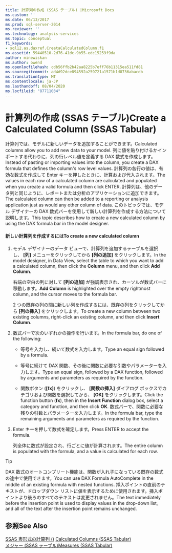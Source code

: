 ```yaml
---
title: 計算列の作成 (SSAS テーブル) |Microsoft Docs
ms.custom: ''
ms.date: 06/13/2017
ms.prod: sql-server-2014
ms.reviewer: ''
ms.technology: analysis-services
ms.topic: conceptual
f1_keywords:
- sql12.as.daxref.CreataCalculatedColumn.f1
ms.assetid: 59440510-2d76-41dc-9b55-edc15259f9da
author: minewiskan
ms.author: owend
ms.openlocfilehash: cdb56ffb2b42aa8225b7eff76b11315ea511fd81
ms.sourcegitcommit: ad4d92dce894592a259721a1571b1d8736abacdb
ms.translationtype: MT
ms.contentlocale: ja-JP
ms.lasthandoff: 08/04/2020
ms.locfileid: "87711034"
---
```

# <a name="create-a-calculated-column-ssas-tabular"></a><span data-ttu-id="e4032-102">計算列の作成 (SSAS テーブル)</span><span class="sxs-lookup"><span data-stu-id="e4032-102">Create a Calculated Column (SSAS Tabular)</span></span>
  <span data-ttu-id="e4032-103">計算列では、モデルに新しいデータを追加することができます。</span><span class="sxs-lookup"><span data-stu-id="e4032-103">Calculated columns allow you to add new data to your model.</span></span> <span data-ttu-id="e4032-104">列に値を貼り付けるかインポートする代わりに、列の行レベル値を定義する DAX 数式を作成します。</span><span class="sxs-lookup"><span data-stu-id="e4032-104">Instead of pasting or importing values into the column, you create a DAX formula that defines the column's row level values.</span></span> <span data-ttu-id="e4032-105">計算列の各行の値は、有効な数式を作成して Enter キーを押したときに、計算および代入されます。</span><span class="sxs-lookup"><span data-stu-id="e4032-105">The values in each row of a calculated column are calculated and populated when you create a valid formula and then click ENTER.</span></span> <span data-ttu-id="e4032-106">計算列は、他のデータ列と同じように、レポートまたは分析のアプリケーションに追加できます。</span><span class="sxs-lookup"><span data-stu-id="e4032-106">The calculated column can then be added to a reporting or analysis application just as would any other column of data.</span></span> <span data-ttu-id="e4032-107">このトピックでは、モデル デザイナーの DAX 数式バーを使用して新しい計算列を作成する方法について説明します。</span><span class="sxs-lookup"><span data-stu-id="e4032-107">This topic describes how to create a new calculated column by using the DAX formula bar in the model designer.</span></span>  
  
#### <a name="to-create-a-new-calculated-column"></a><span data-ttu-id="e4032-108">新しい計算列を作成するには</span><span class="sxs-lookup"><span data-stu-id="e4032-108">To create a new calculated column</span></span>  
  
1.  <span data-ttu-id="e4032-109">モデル デザイナーのデータ ビューで、計算列を追加するテーブルを選択し、 **[列]** メニューをクリックしてから **[列の追加]** をクリックします。</span><span class="sxs-lookup"><span data-stu-id="e4032-109">In the model designer, in Data View, select the table to which you want to add a calculated column, then click the **Column** menu, and then click **Add Column**.</span></span>  
  
     <span data-ttu-id="e4032-110">右端の空白の列に対して **[列の追加]** が強調表示され、カーソルが数式バーに移動します。</span><span class="sxs-lookup"><span data-stu-id="e4032-110">**Add Column** is highlighted over the empty rightmost column, and the cursor moves to the formula bar.</span></span>  
  
     <span data-ttu-id="e4032-111">2 つの既存の列の間に新しい列を作成するには、既存の列をクリックしてから **[列の挿入]** をクリックします。</span><span class="sxs-lookup"><span data-stu-id="e4032-111">To create a new column between two existing columns, right-click an existing column, and then click **Insert Column**.</span></span>  
  
2.  <span data-ttu-id="e4032-112">数式バーで次のいずれかの操作を行います。</span><span class="sxs-lookup"><span data-stu-id="e4032-112">In the formula bar, do one of the following:</span></span>  
  
    -   <span data-ttu-id="e4032-113">等号を入力し、続いて数式を入力します。</span><span class="sxs-lookup"><span data-stu-id="e4032-113">Type an equal sign followed by a formula.</span></span>  
  
    -   <span data-ttu-id="e4032-114">等号に続けて DAX 関数、その後に関数に必要な引数やパラメーターを入力します。</span><span class="sxs-lookup"><span data-stu-id="e4032-114">Type an equal sign, followed by a DAX function, followed by arguments and parameters as required by the function.</span></span>  
  
    -   <span data-ttu-id="e4032-115">関数ボタン (**[fx]**) をクリックし、 **[関数の挿入]** ダイアログ ボックスでカテゴリおよび関数を選択してから、 **[OK]** をクリックします。</span><span class="sxs-lookup"><span data-stu-id="e4032-115">Click the function button (**fx**), then in the **Insert Function** dialog box, select a category and function, and then click **OK**.</span></span> <span data-ttu-id="e4032-116">数式バーで、関数に必要な残りの引数とパラメーターを入力します。</span><span class="sxs-lookup"><span data-stu-id="e4032-116">In the formula bar, type the remaining arguments and parameters as required by the function.</span></span>  
  
3.  <span data-ttu-id="e4032-117">Enter キーを押して数式を確定します。</span><span class="sxs-lookup"><span data-stu-id="e4032-117">Press ENTER to accept the formula.</span></span>  
  
     <span data-ttu-id="e4032-118">列全体に数式が設定され、行ごとに値が計算されます。</span><span class="sxs-lookup"><span data-stu-id="e4032-118">The entire column is populated with the formula, and a value is calculated for each row.</span></span>  
  
> [!TIP]  
>  <span data-ttu-id="e4032-119">DAX 数式のオートコンプリート機能は、関数が入れ子になっている既存の数式の途中で使用できます。</span><span class="sxs-lookup"><span data-stu-id="e4032-119">You can use DAX Formula AutoComplete in the middle of an existing formula with nested functions.</span></span> <span data-ttu-id="e4032-120">挿入ポイントの直前のテキストが、ドロップダウン リストに値を表示するために使用されます。挿入ポイントより後ろのすべてのテキストは変更されません。</span><span class="sxs-lookup"><span data-stu-id="e4032-120">The text immediately before the insertion point is used to display values in the drop-down list, and all of the text after the insertion point remains unchanged.</span></span>  
  
## <a name="see-also"></a><span data-ttu-id="e4032-121">参照</span><span class="sxs-lookup"><span data-stu-id="e4032-121">See Also</span></span>  
 <span data-ttu-id="e4032-122">[SSAS 表形式の計算列 &#40;&#41;](ssas-calculated-columns.md) </span><span class="sxs-lookup"><span data-stu-id="e4032-122">[Calculated Columns &#40;SSAS Tabular&#41;](ssas-calculated-columns.md) </span></span>  
 [<span data-ttu-id="e4032-123">メジャー &#40;SSAS テーブル&#41;</span><span class="sxs-lookup"><span data-stu-id="e4032-123">Measures &#40;SSAS Tabular&#41;</span></span>](measures-ssas-tabular.md)  
  
  
